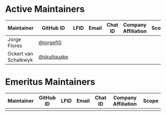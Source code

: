 # Active Maintainers

| Maintainer | GitHub ID | LFID | Email | Chat ID | Company Affiliation | Scope |
| ---------- | --------- | ---- | ----- | ------- | ------------------- | ----- |
| Jorge Flores | [@jorgefl0](https://github.com/jorgefl0) |      |         |       |                     |       |
| Ockert van Schalkwyk | [@skullquake](https://github.com/skullquake) |      |         |       |                     |       |

# Emeritus Maintainers

| Maintainer | GitHub ID | LFID | Email | Chat ID | Company Affiliation | Scope |
| ---------- | --------- | ---- | ----- | ------- | ------------------- | ----- |
|            |           |      |         |       |                     |       |

